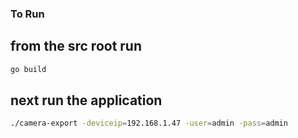 ###  To Run

## from the src root run 
```bash
go build
```

## next run the application
```bash
./camera-export -deviceip=192.168.1.47 -user=admin -pass=admin
```